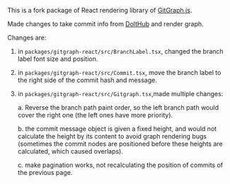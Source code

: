 This is a fork package of React rendering library of [GitGraph.js](https://github.com/nicoespeon/gitgraph.js).

Made changes to take commit info from [DoltHub](https://wwww.dolthub.com) and render graph.

Changes are:

1. in `packages/gitgraph-react/src/BranchLabel.tsx`, changed the branch label font size and position.

2. in `packages/gitgraph-react/src/Commit.tsx`, move the branch label to the right side of the commit hash and message.

3. in `packages/gitgraph-react/src/Gitgraph.tsx`,made multiple changes:

   a. Reverse the branch path paint order, so the left branch path would cover the right one (the left ones have more priority).

   b. the commit message object is given a fixed height, and would not calculate the height by its content to avoid graph rendering bugs (sometimes the commit nodes are positioned before these heights are calculated, which caused overlaps).

   c. make pagination works, not recalculating the position of commits of the previous page.

